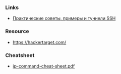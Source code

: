 ### Links
* [Практические советы, примеры и туннели SSH](https://habr.com/en/post/435546/)

### Resource
* https://hackertarget.com/

### Cheatsheet
* [ip-command-cheat-sheet.pdf](https://github.com/sbladiamond/abc/files/7126931/ip-command-cheat-sheet.pdf)








